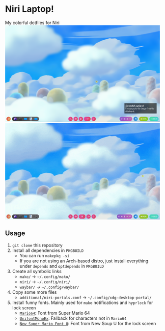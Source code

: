 # Niri Laptop!
My colorful dotfiles for Niri  
![](/preview.png)  
![](/preview.gif)

## Usage
1. `git clone` this repository
2. Install all dependencies in `PKGBUILD`
	- You can run `makepkg -si`
	- If you are not using an Arch-based distro, just install everything under `depends` and `optdepends` in `PKGBUILD`
3. Create all symbolic links
	- `mako/` -> `~/.config/mako/`
	- `niri/` -> `~/.config/niri/`
	- `waybar/` -> `~/.config/waybar/`
4. Copy some more files
	- `additional/niri-portals.conf` -> `~/.config/xdg-desktop-portal/`
5. Install funny fonts. Mainly used for `mako` notifications and `hyprlock` for lock screen
	- [`Mario64`](https://fontmeme.com/fonts/mario-64-font/): Font from Super Mario 64
	- [`UnifontMonoEx`](https://www.dafont.com/unifontexmono.font): Fallback for characters not in `Mario64`
	- [`New Super Mario Font U`](https://fontmeme.com/fonts/new-super-mario-font-u-font/): Font from New Soup U for the lock screen